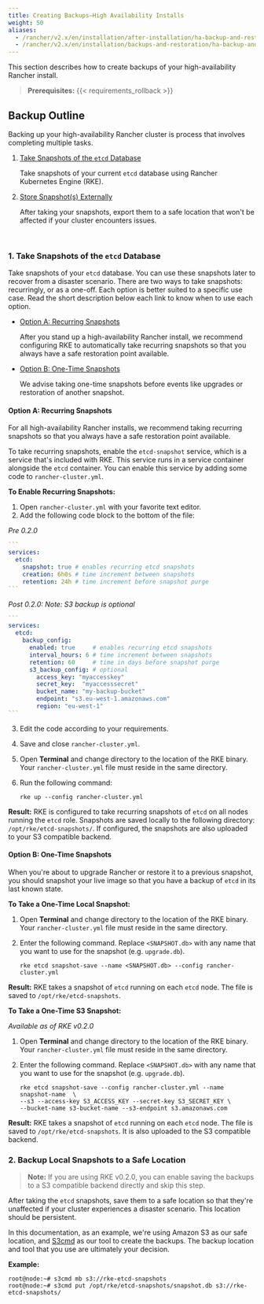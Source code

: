 ```yaml
---
title: Creating Backups—High Availability Installs
weight: 50
aliases:
  - /rancher/v2.x/en/installation/after-installation/ha-backup-and-restoration/
  - /rancher/v2.x/en/installation/backups-and-restoration/ha-backup-and-restoration/
---
```

This section describes how to create backups of your high-availability Rancher install.

>**Prerequisites:** {{< requirements_rollback >}}

## Backup Outline

Backing up your high-availability Rancher cluster is process that involves completing multiple tasks.

1.  [Take Snapshots of the `etcd` Database](#1-take-snapshots-of-the-etcd-database)

	Take snapshots of your current `etcd` database using Rancher Kubernetes Engine (RKE).

1.  [Store Snapshot(s) Externally](#2-backup-snapshots-to-a-safe-location)

	After taking your snapshots, export them to a safe location that won't be affected if your cluster encounters issues.

<br/>

### 1. Take Snapshots of the `etcd` Database

Take snapshots of your `etcd` database. You can use these snapshots later to recover from a disaster scenario. There are two ways to take snapshots: recurringly, or as a one-off.  Each option is better suited to a specific use case. Read the short description below each link to know when to use each option.

- [Option A: Recurring Snapshots](#option-a-recurring-snapshots)

	After you stand up a high-availability Rancher install, we recommend configuring RKE to automatically take recurring snapshots so that you always have a safe restoration point available.

- [Option B: One-Time Snapshots](#option-b-one-time-snapshots)

	We advise taking one-time snapshots before events like upgrades or restoration of another snapshot.

#### Option A: Recurring Snapshots

For all high-availability Rancher installs, we recommend taking recurring snapshots so that you always have a safe restoration point available.

To take recurring snapshots, enable the `etcd-snapshot` service, which is a service that's included with RKE. This service runs in a service container alongside the `etcd` container. You can enable this service by adding some code to `rancher-cluster.yml`.

**To Enable Recurring Snapshots:**

1. Open `rancher-cluster.yml` with your favorite text editor.
2. Add the following code block to the bottom of the file:

_Pre 0.2.0_

~~~yaml
```
services:
  etcd:
    snapshot: true # enables recurring etcd snapshots
    creation: 6h0s # time increment between snapshots
    retention: 24h # time increment before snapshot purge
```
~~~
_Post 0.2.0: Note: S3 backup is optional_
~~~yaml
```
services:
  etcd:
    backup_config: 
      enabled: true     # enables recurring etcd snapshots
      interval_hours: 6 # time increment between snapshots
      retention: 60     # time in days before snapshot purge
      s3_backup_config: # optional
        access_key: "myaccesskey"
        secret_key:  "myaccesssecret"
        bucket_name: "my-backup-bucket"
        endpoint: "s3.eu-west-1.amazonaws.com"
        region: "eu-west-1"
```
~~~

3. Edit the code according to your requirements.

4. Save and close `rancher-cluster.yml`.
5. Open **Terminal** and change directory to the location of the RKE binary. Your `rancher-cluster.yml` file must reside in the same directory.
6. Run the following command:

	```
	rke up --config rancher-cluster.yml
	```

**Result:** RKE is configured to take recurring snapshots of `etcd` on all nodes running the `etcd` role. Snapshots are saved locally to the following directory: `/opt/rke/etcd-snapshots/`. If configured, the snapshots are also uploaded to your S3 compatible backend.

#### Option B: One-Time Snapshots

When you're about to upgrade Rancher or restore it to a previous snapshot, you should snapshot your live image so that you have a backup of `etcd` in its last known state.

**To Take a One-Time Local Snapshot:**

1. Open **Terminal** and change directory to the location of the RKE binary. Your `rancher-cluster.yml` file must reside in the same directory.

2. Enter the following command. Replace `<SNAPSHOT.db>` with any name that you want to use for the snapshot (e.g. `upgrade.db`).

	```
	rke etcd snapshot-save --name <SNAPSHOT.db> --config rancher-cluster.yml
	```

**Result:** RKE takes a snapshot of `etcd` running on each `etcd` node. The file is saved to `/opt/rke/etcd-snapshots`.

**To Take a One-Time S3 Snapshot:**

_Available as of RKE v0.2.0_

1. Open **Terminal** and change directory to the location of the RKE binary. Your `rancher-cluster.yml` file must reside in the same directory.

2. Enter the following command. Replace `<SNAPSHOT.db>` with any name that you want to use for the snapshot (e.g. `upgrade.db`).

    ```shell
    rke etcd snapshot-save --config rancher-cluster.yml --name snapshot-name  \
    --s3 --access-key S3_ACCESS_KEY --secret-key S3_SECRET_KEY \
    --bucket-name s3-bucket-name --s3-endpoint s3.amazonaws.com
    ```

**Result:** RKE takes a snapshot of `etcd` running on each `etcd` node. The file is saved to `/opt/rke/etcd-snapshots`. It is also uploaded to the S3 compatible backend.

### 2. Backup Local Snapshots to a Safe Location

> **Note:** If you are using RKE v0.2.0, you can enable saving the backups to a S3 compatible backend directly and skip this step.

After taking the `etcd` snapshots, save them to a safe location so that they're unaffected if your cluster experiences a disaster scenario. This location should be persistent.

In this documentation, as an example, we're using Amazon S3 as our safe location, and [S3cmd](http://s3tools.org/s3cmd) as our tool to create the backups. The backup location and tool that you use are ultimately your decision.

**Example:**

```
root@node:~# s3cmd mb s3://rke-etcd-snapshots
root@node:~# s3cmd put /opt/rke/etcd-snapshots/snapshot.db s3://rke-etcd-snapshots/
```



